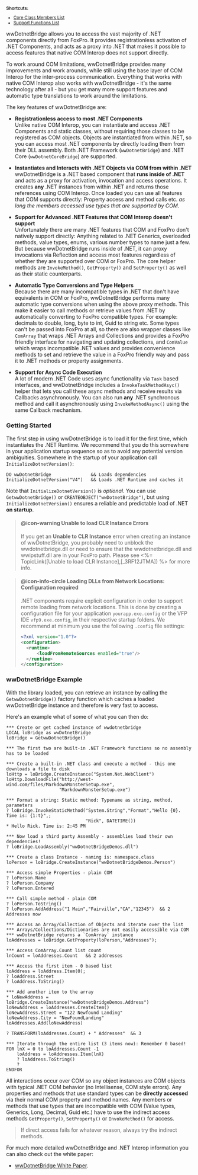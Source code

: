 ﻿<small>

**Shortcuts:**  

* [Core Class Members List](#classmembers)
* [Support Functions List](VFPS://Topic/_7030OQLEK)

</small>

wwDotnetBridge allows you to access the vast majority of .NET components directly from FoxPro. It provides registrationless activation of .NET Components, and acts as a proxy into .NET that makes it possible to access features that native COM Interop does not support directly.

To work around COM limitations, wwDotnetBridge provides many improvements and work arounds, while still using the base layer of COM Interop for the inter-process communication. Everything that works with native COM Interop also works with wwDotnetBridge - it's the same technology after all -  but you get many more support features and automatic type translations to work around the limitations.

The key features of wwDotnetBridge are:

* **Registrationless access to most .NET Components**  
Unlike native COM Interop, you can instantiate and access .NET Components and static classes, without requiring those classes to be registered as COM objects. Objects are instantiated from within .NET, so you can access most .NET components by directly loading them from their DLL assembly. Both .NET Framework (`wwDotnetBridge`) and .NET Core (`wwDotnetCoreBridge`) are supported.

* **Instantiates and Interacts with .NET Objects via COM from within .NET**  
wwDotnetBridge is a .NET based component that **runs inside of .NET** and acts as a proxy for activation, invocation and access operations. It creates **any** .NET instances from within .NET and returns those references using COM Interop. Once loaded you can use all features that COM supports directly: Property access and method calls etc. *as long the members accessed use types that are supported by COM*.

* **Support for Advanced .NET Features that COM Interop doesn't support**  
Unfortunately there are many .NET features that COM and FoxPro don't natively support directly: Anything related to .NET Generics, overloaded methods, value types, enums, various number types to name just a few. But because wwDotnetBridge runs inside of .NET, it can proxy invocations via Reflection and access most features regardless of whether they are supported over COM or FoxPro. The core helper methods are `InvokeMethod()`, `GetProperty()` and `SetProperty()` as well as their static counterparts.

* **Automatic Type Conversions and Type Helpers**  
Because there are many incompatible types in .NET that don't have equivalents in COM or FoxPro, wwDotnetBridge performs many automatic type conversions when using the above proxy methods. This make it easier to call methods or retrieve values from .NET by automatically converting to FoxPro compatible types. For example: decimals to double, long, byte to int, Guid to string etc. Some types can't be passed into FoxPro at all, so there are also wrapper classes like `ComArray` that wraps .NET Arrays and Collections and provides a FoxPro friendly interface for navigating and updating collections, and `ComValue` which wraps incompatible .NET values and provides convenience methods to set and retrieve the value in a FoxPro friendly way and pass it to .NET methods or property assignments.

* **Support for Async Code Execution**  
A lot of modern .NET Code uses async functionality via `Task` based interfaces, and wwDotnetBridge includes a `InvokeTaskMethodAsyc()` helper that lets you call these async methods and receive results via Callbacks asynchronously. You can also run **any** .NET synchronous method and call it asynchronously using `InvokeMethodAsync()` using the same Callback mechanism.

### Getting Started
The first step in using wwDotnetBridge is to load it for the first time, which instantiates the .NET Runtime. We recommend that you do this somewhere in your application startup sequence so as to avoid any potential version ambiguities. Somewhere in the startup of your application call `InitializeDotnetVersion()`:

```foxpro
DO wwDotnetBridge               && Loads dependencies
InitializeDotnetVersion("V4")   && Loads .NET Runtime and caches it
```

Note that `InitializeDotnetVersion()` is *optional*. You can use `GetwwDotnetBridge()` or `CREATEOBJECT("wwDotnetBridge")`, but using `InitializeDotnetVersion()` ensures a reliable and predictable load of .NET **on startup**.

> #### @icon-warning  Unable to load CLR Instance Errors
> If you get an  <b>Unable to CLR Instance</b> error when creating an instance of wwDotnetBridge, you probably need to unblock the wwdotnetbridge.dll or need to ensure that the wwdotnetbridge.dll and wwipstuff.dll are in your FoxPro path. Please see <%= TopicLink([Unable to load CLR Instance],[_3RF12JTMA]) %> for more info.

> #### @icon-info-circle Loading DLLs from Network Locations: Configuration required
> .NET components require explicit configuration in order to support remote loading from network locations. This is done by creating a configuration file for your application `yourapp.exe.config` or the VFP IDE `vfp9.exe.config`, in their respective startup folders. We recommend at minimum you use the following `.config` file settings:
> ```xml
> <?xml version="1.0"?>
> <configuration>
>   <runtime>
>       <loadFromRemoteSources enabled="true"/>
>   </runtime>
> </configuration>
> ```

### wwDotnetBridge Example
With the library loaded, you can retrieve an instance by calling the `GetwwDotnetBridge()` factory function which caches a loaded wwDotnetBridge instance and therefore is very fast to access.

Here's an example what of some of what you can then do:

```foxpro
*** Create or get cached instance of wwdotnetbridge
LOCAL loBridge as wwDotnetBridge
loBridge = GetwwDotnetBridge()

*** The first two are built-in .NET Framework functions so no assembly has to be loaded

*** Create a built-in .NET class and execute a method - this one downloads a file to disk
loHttp = loBridge.CreateInstance("System.Net.WebClient")
loHttp.DownloadFile("http://west-wind.com/files/MarkdownMonsterSetup.exe",
                    "MarkdownMonsterSetup.exe")

*** Format a string: Static method: Typename as string, method, parameters
? loBridge.InvokeStaticMethod("System.String","Format","Hello {0}. Time is: {1:t}",;
                              "Rick", DATETIME())
* Hello Rick. Time is: 2:45 PM                              

*** Now load a third party Assembly - assemblies load their own dependencies!
? loBridge.LoadAssembly("wwDotnetBridgeDemos.dll")

*** Create a class Instance - naming is: namespace.class
loPerson = loBridge.CreateInstance("wwDotnetBridgeDemos.Person")

*** Access simple Properties - plain COM
? loPerson.Name
? loPerson.Company
? loPerson.Entered

*** Call simple method - plain COM
? loPerson.ToString()
? loPerson.AddAddress("1 Main","Fairville","CA","12345")  && 2 Addresses now

*** Access an Array/Collection of Objects and iterate over the list
*** Arrays/Collections/Dictionaries are not easily accessible via COM
*** wwDotnetBridge returns a `ComArray` instance
loAddresses = loBridge.GetProperty(loPerson,"Addresses");

*** Access ComArray.Count list count
lnCount = loAddresses.Count   && 2 addresses

*** Access the first item - 0 based list
loAddress = loAddress.Item(0);
? loAddress.Street
? loAddress.ToString()

*** Add another item to the array
* loNewAddress = loBridge.CreateInstance("wwDotnetBridgeDemos.Address")
loNewAddress = loAddresses.CreateItem()
loNewAddress.Street = "122 Newfound Landing"
loNewAddress.City = "NewFoundLanding"
loAddresses.Add(loNewAddress)

? TRANSFORM(loAddresses.Count) + " Addresses"  && 3

*** Iterate through the entire list (3 items now): Remember 0 based!
FOR lnX = 0 to loAddresses.Count -1 
    loAddress = loAddresses.Item(lnX)
    ? loAddress.ToString()
    ? 
ENDFOR
```

All interactions occur over COM so any object instances are COM objects with typical .NET COM behavior (no Intellisense, COM style errors). Any properties and methods that use standard types can be **directly accessed** via their normal COM property and method names. Any members or methods that use types that are incompatible with COM (Value types, Generics, Long, Decimal, Guid etc.) have to use the indirect access methods  `GetProperty()`, `SetProperty()` or `InvokeMethod()` for access.

> If direct access fails for whatever reason, always try the indirect methods.

For much more detailed wwDotnetBridge and .NET Interop information you can also check out the white paper:

* <a href="https://west-wind.com/wconnect/weblog/ShowEntry.blog?id=57032" target="top">wwDotnetBridge White Paper</a>.